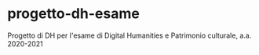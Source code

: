 # progetto-dh-esame
Progetto di DH per l'esame di Digital Humanities e Patrimonio culturale, a.a. 2020-2021
